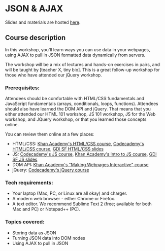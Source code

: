 # JSON & AJAX

Slides and materials are hosted [here](https://www.teaching-materials.org/ajax/#/).

## Course description

In this workshop, you'll learn ways you can use data in your webpages, using AJAX
to pull in JSON formatted data dynamically from servers.

The workshop will be a mix of lectures and hands-on exercises in pairs, and will be taught by [teacher X, tiny bio]. This is a great follow-up workshop for those who have attended our jQuery workshop.

### Prerequisites:

Attendees should be comfortable with HTML/CSS fundamentals and JavaScript fundamentals (arrays, conditionals, loops, functions). Attendees should also have learned the DOM API and jQuery. That means that you either attended our HTML 101 workshop, JS 101 workshop, JS for the Web workshop, and JQuery workshop, or that you learned those concepts online. 

You can review them online at a few places:
* HTML/CSS: [Khan Academy's HTML/CSS course](https://khanacademy.org/html-css), [Codecademy's HTML/CSS course](https://www.codecademy.com/tracks/web), [GDI SF HTML/CSS slides](http://teaching-materials.org/htmlcss-1day)
* JS: [Codecademy's JS course](https://www.codecademy.com/tracks/javascript), [Khan Academy's Intro to JS course](https://khanacademy.org/programming),  [GDI SF JS slides](http://teaching-materials.org/javascript)
* DOM API: [Khan Academy's "Making Webpages Interactive" course](https://khanacademy.org/html-css-js)
* jQuery: [Codecademy's jQuery course](https://www.codecademy.com/tracks/jquery)


### Tech requirements:

* Your laptop (Mac, PC, or Linux are all okay) and charger.
* A modern web browser - either Chrome or Firefox. 
* A text editor. We recommend Sublime Text 2 (free; available for both Mac and PC) or Notepad++ (PC).

### Topics covered:

* Storing data as JSON
* Turning JSON data into DOM nodes
* Using AJAX to pull in JSON
